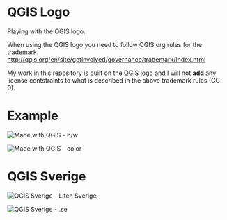 # QGIS Logo
Playing with the QGIS logo.

When using the QGIS logo you need to follow QGIS.org rules for the trademark.
http://qgis.org/en/site/getinvolved/governance/trademark/index.html

My work in this repository is built on the QGIS logo and I will not **add** any license contstraints to what is described in the above trademark rules (CC 0). 

# Example
![Made with QGIS - b/w](https://cdn.rawgit.com/klakar/qgis_logo/edit/master/qgis-logo-made-with-bw.svg)

![Made with QGIS - color](https://rawgit.com/klakar/qgis_logo/master/qgis-logo-made-with-color.svg)

# QGIS Sverige
![QGIS Sverige - Liten Sverige](https://cdn.rawgit.com/klakar/qgis_logo/9a5d114a/qgis.se-logo-3.svg)

![QGIS Sverige - .se](https://cdn.rawgit.com/klakar/qgis_logo/9a5d114a/qgis.se-logo-1.svg)

